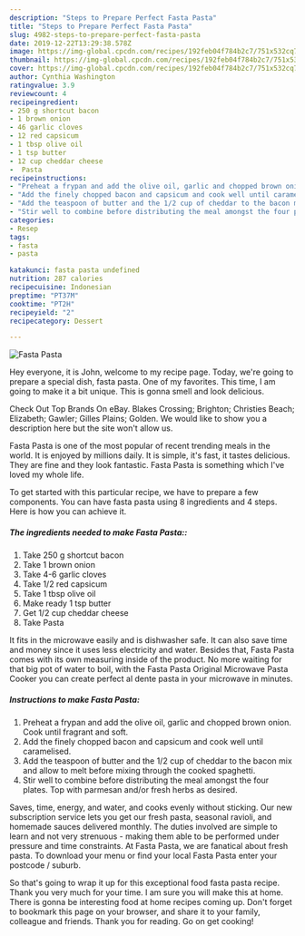 ```yaml
---
description: "Steps to Prepare Perfect Fasta Pasta"
title: "Steps to Prepare Perfect Fasta Pasta"
slug: 4982-steps-to-prepare-perfect-fasta-pasta
date: 2019-12-22T13:29:38.578Z
image: https://img-global.cpcdn.com/recipes/192feb04f784b2c7/751x532cq70/fasta-pasta-recipe-main-photo.jpg
thumbnail: https://img-global.cpcdn.com/recipes/192feb04f784b2c7/751x532cq70/fasta-pasta-recipe-main-photo.jpg
cover: https://img-global.cpcdn.com/recipes/192feb04f784b2c7/751x532cq70/fasta-pasta-recipe-main-photo.jpg
author: Cynthia Washington
ratingvalue: 3.9
reviewcount: 4
recipeingredient:
- 250 g shortcut bacon
- 1 brown onion
- 46 garlic cloves
- 12 red capsicum
- 1 tbsp olive oil
- 1 tsp butter
- 12 cup cheddar cheese
-  Pasta
recipeinstructions:
- "Preheat a frypan and add the olive oil, garlic and chopped brown onion. Cook until fragrant and soft."
- "Add the finely chopped bacon and capsicum and cook well until caramelised."
- "Add the teaspoon of butter and the 1/2 cup of cheddar to the bacon mix and allow to melt before mixing through the cooked spaghetti."
- "Stir well to combine before distributing the meal amongst the four plates. Top with parmesan and/or fresh herbs as desired."
categories:
- Resep
tags:
- fasta
- pasta

katakunci: fasta pasta undefined
nutrition: 287 calories
recipecuisine: Indonesian
preptime: "PT37M"
cooktime: "PT2H"
recipeyield: "2"
recipecategory: Dessert

---
```



![Fasta Pasta](https://img-global.cpcdn.com/recipes/192feb04f784b2c7/751x532cq70/fasta-pasta-recipe-main-photo.jpg)

Hey everyone, it is John, welcome to my recipe page. Today, we're going to prepare a special dish, fasta pasta. One of my favorites. This time, I am going to make it a bit unique. This is gonna smell and look delicious.

Check Out Top Brands On eBay. Blakes Crossing; Brighton; Christies Beach; Elizabeth; Gawler; Gilles Plains; Golden. We would like to show you a description here but the site won&#39;t allow us.

Fasta Pasta is one of the most popular of recent trending meals in the world. It is enjoyed by millions daily. It is simple, it's fast, it tastes delicious. They are fine and they look fantastic. Fasta Pasta is something which I've loved my whole life.


To get started with this particular recipe, we have to prepare a few components. You can have fasta pasta using 8 ingredients and 4 steps. Here is how you can achieve it.

##### The ingredients needed to make Fasta Pasta::

1. Take 250 g shortcut bacon
1. Take 1 brown onion
1. Take 4-6 garlic cloves
1. Take 1/2 red capsicum
1. Take 1 tbsp olive oil
1. Make ready 1 tsp butter
1. Get 1/2 cup cheddar cheese
1. Take  Pasta


It fits in the microwave easily and is dishwasher safe. It can also save time and money since it uses less electricity and water. Besides that, Fasta Pasta comes with its own measuring inside of the product. No more waiting for that big pot of water to boil, with the Fasta Pasta Original Microwave Pasta Cooker you can create perfect al dente pasta in your microwave in minutes. 

##### Instructions to make Fasta Pasta:

1. Preheat a frypan and add the olive oil, garlic and chopped brown onion. Cook until fragrant and soft.
1. Add the finely chopped bacon and capsicum and cook well until caramelised.
1. Add the teaspoon of butter and the 1/2 cup of cheddar to the bacon mix and allow to melt before mixing through the cooked spaghetti.
1. Stir well to combine before distributing the meal amongst the four plates. Top with parmesan and/or fresh herbs as desired.


Saves, time, energy, and water, and cooks evenly without sticking. Our new subscription service lets you get our fresh pasta, seasonal ravioli, and homemade sauces delivered monthly. The duties involved are simple to learn and not very strenuous - making them able to be performed under pressure and time constraints. At Fasta Pasta, we are fanatical about fresh pasta. To download your menu or find your local Fasta Pasta enter your postcode / suburb. 

So that's going to wrap it up for this exceptional food fasta pasta recipe. Thank you very much for your time. I am sure you will make this at home. There is gonna be interesting food at home recipes coming up. Don't forget to bookmark this page on your browser, and share it to your family, colleague and friends. Thank you for reading. Go on get cooking!
